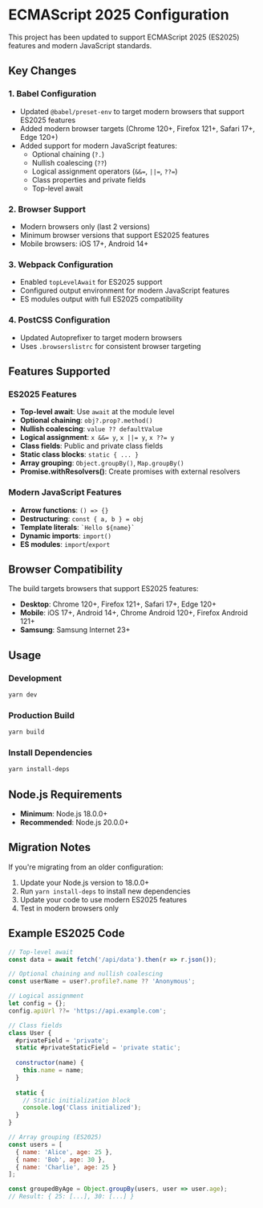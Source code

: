 # ECMAScript 2025 Configuration

This project has been updated to support ECMAScript 2025 (ES2025) features and modern JavaScript standards.

## Key Changes

### 1. Babel Configuration
- Updated `@babel/preset-env` to target modern browsers that support ES2025 features
- Added modern browser targets (Chrome 120+, Firefox 121+, Safari 17+, Edge 120+)
- Added support for modern JavaScript features:
  - Optional chaining (`?.`)
  - Nullish coalescing (`??`)
  - Logical assignment operators (`&&=`, `||=`, `??=`)
  - Class properties and private fields
  - Top-level await

### 2. Browser Support
- Modern browsers only (last 2 versions)
- Minimum browser versions that support ES2025 features
- Mobile browsers: iOS 17+, Android 14+

### 3. Webpack Configuration
- Enabled `topLevelAwait` for ES2025 support
- Configured output environment for modern JavaScript features
- ES modules output with full ES2025 compatibility

### 4. PostCSS Configuration
- Updated Autoprefixer to target modern browsers
- Uses `.browserslistrc` for consistent browser targeting

## Features Supported

### ES2025 Features
- **Top-level await**: Use `await` at the module level
- **Optional chaining**: `obj?.prop?.method()`
- **Nullish coalescing**: `value ?? defaultValue`
- **Logical assignment**: `x &&= y`, `x ||= y`, `x ??= y`
- **Class fields**: Public and private class fields
- **Static class blocks**: `static { ... }`
- **Array grouping**: `Object.groupBy()`, `Map.groupBy()`
- **Promise.withResolvers()**: Create promises with external resolvers

### Modern JavaScript Features
- **Arrow functions**: `() => {}`
- **Destructuring**: `const { a, b } = obj`
- **Template literals**: `` `Hello ${name}` ``
- **Dynamic imports**: `import()`
- **ES modules**: `import`/`export`

## Browser Compatibility

The build targets browsers that support ES2025 features:

- **Desktop**: Chrome 120+, Firefox 121+, Safari 17+, Edge 120+
- **Mobile**: iOS 17+, Android 14+, Chrome Android 120+, Firefox Android 121+
- **Samsung**: Samsung Internet 23+

## Usage

### Development
```bash
yarn dev
```

### Production Build
```bash
yarn build
```

### Install Dependencies
```bash
yarn install-deps
```

## Node.js Requirements

- **Minimum**: Node.js 18.0.0+
- **Recommended**: Node.js 20.0.0+

## Migration Notes

If you're migrating from an older configuration:

1. Update your Node.js version to 18.0.0+
2. Run `yarn install-deps` to install new dependencies
3. Update your code to use modern ES2025 features
4. Test in modern browsers only

## Example ES2025 Code

```javascript
// Top-level await
const data = await fetch('/api/data').then(r => r.json());

// Optional chaining and nullish coalescing
const userName = user?.profile?.name ?? 'Anonymous';

// Logical assignment
let config = {};
config.apiUrl ??= 'https://api.example.com';

// Class fields
class User {
  #privateField = 'private';
  static #privateStaticField = 'private static';
  
  constructor(name) {
    this.name = name;
  }
  
  static {
    // Static initialization block
    console.log('Class initialized');
  }
}

// Array grouping (ES2025)
const users = [
  { name: 'Alice', age: 25 },
  { name: 'Bob', age: 30 },
  { name: 'Charlie', age: 25 }
];

const groupedByAge = Object.groupBy(users, user => user.age);
// Result: { 25: [...], 30: [...] }
```

